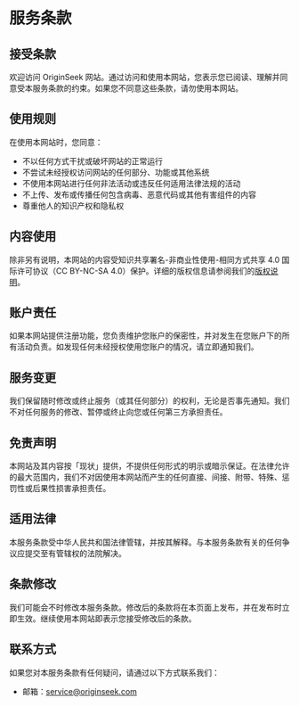 # 服务条款

## 接受条款

欢迎访问 OriginSeek 网站。通过访问和使用本网站，您表示您已阅读、理解并同意受本服务条款的约束。如果您不同意这些条款，请勿使用本网站。

## 使用规则

在使用本网站时，您同意：

- 不以任何方式干扰或破坏网站的正常运行
- 不尝试未经授权访问网站的任何部分、功能或其他系统
- 不使用本网站进行任何非法活动或违反任何适用法律法规的活动
- 不上传、发布或传播任何包含病毒、恶意代码或其他有害组件的内容
- 尊重他人的知识产权和隐私权

## 内容使用

除非另有说明，本网站的内容受知识共享署名-非商业性使用-相同方式共享 4.0 国际许可协议（CC BY-NC-SA 4.0）保护。详细的版权信息请参阅我们的[版权说明](/copyright/)。

## 账户责任

如果本网站提供注册功能，您负责维护您账户的保密性，并对发生在您账户下的所有活动负责。如发现任何未经授权使用您账户的情况，请立即通知我们。

## 服务变更

我们保留随时修改或终止服务（或其任何部分）的权利，无论是否事先通知。我们不对任何服务的修改、暂停或终止向您或任何第三方承担责任。

## 免责声明

本网站及其内容按「现状」提供，不提供任何形式的明示或暗示保证。在法律允许的最大范围内，我们不对因使用本网站而产生的任何直接、间接、附带、特殊、惩罚性或后果性损害承担责任。

## 适用法律

本服务条款受中华人民共和国法律管辖，并按其解释。与本服务条款有关的任何争议应提交至有管辖权的法院解决。

## 条款修改

我们可能会不时修改本服务条款。修改后的条款将在本页面上发布，并在发布时立即生效。继续使用本网站即表示您接受修改后的条款。

## 联系方式

如果您对本服务条款有任何疑问，请通过以下方式联系我们：

- 邮箱：[service@originseek.com](mailto:service@originseek.com)